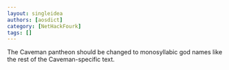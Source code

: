 ```yaml
---
layout: singleidea
authors: [aosdict]
category: [NetHackFourk]
tags: []
---
```

The Caveman pantheon should be changed to monosyllabic god names like the rest of the Caveman-specific text.
